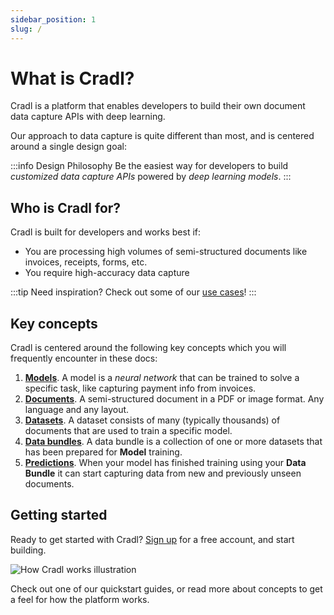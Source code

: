 ```yaml
---
sidebar_position: 1
slug: /
---
```


# What is Cradl?

Cradl is a platform that enables developers to build their own document data capture APIs with deep learning.

Our approach to data capture is quite different than most, and is centered around a single design goal:

:::info Design Philosophy
Be the easiest way for developers to build _customized data capture APIs_ powered by _deep learning models_.
:::

## Who is Cradl for?

Cradl is built for developers and works best if:
* You are processing high volumes of semi-structured documents like invoices, receipts, forms, etc.
* You require high-accuracy data capture

:::tip Need inspiration?
Check out some of our [use cases](/use-cases)!
:::


## Key concepts
Cradl is centered around the following key concepts which you will frequently encounter in these docs:

1. [**Models**](/concepts/models). A model is a _neural network_ that can be trained to solve a specific task, like capturing payment info from invoices.
2. [**Documents**](/concepts/documents). A semi-structured document in a PDF or image format. Any language and any layout.
3. [**Datasets**](/concepts/datasets). A dataset consists of many (typically thousands) of documents that are used to train a specific model. 
4. [**Data bundles**](/concepts/training-data). A data bundle is a collection of one or more datasets that has been prepared for **Model** training.
5. [**Predictions**](/concepts/predictions). When your model has finished training using your **Data Bundle** it can start capturing data from new and previously unseen documents.

## Getting started
Ready to get started with Cradl? [Sign up](https://app.cradl.ai/signup) for a free account, and start building.

![How Cradl works illustration](/img/how-cradl-works.png)

Check out one of our quickstart guides, or read more about concepts to get a feel for how the platform works.